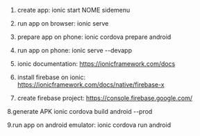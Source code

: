 1. create app: ionic start NOME sidemenu

2. run app on browser: ionic serve

3. prepare app on phone: ionic cordova prepare android

4. run app on phone: ionic serve --devapp

5. ionic documentation: https://ionicframework.com/docs

6. install firebase on ionic: https://ionicframework.com/docs/native/firebase-x

7. create firebase project: https://console.firebase.google.com/

8.generate APK ionic cordova build android --prod

9.run app on android emulator: ionic cordova run android
